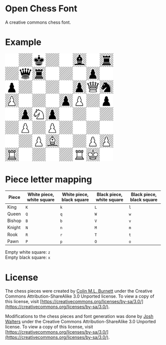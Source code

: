 # Open Chess Font

A creative commons chess font.

# Example

<img src="https://raw.githubusercontent.com/joshwalters/open-chess-font/master/example_board.png" width="350">

# Piece letter mapping

| Piece | White piece, white square | White piece, black square | Black piece, white square | Black piece, black square |
|---|---|---|---|---|
| King | `K` | `k` | `L` | `l` |
| Queen | `Q` | `q` | `W` | `w` |
| Bishop | `B` | `b` | `V` | `v` |
| Knight | `N` | `n` | `M` | `m` |
| Rook | `R` | `r` | `T` | `t` |
| Pawn | `P` | `p` | `O` | `o` |

Empty white square: `z`  
Empty black square: `x`

# License

The chess pieces were created by [Colin M.L. Burnett](https://en.wikipedia.org/wiki/User:Cburnett) under the Creative Commons Attribution-ShareAlike 3.0 Unported license. To view a copy of this license, visit [https://creativecommons.org/licenses/by-sa/3.0/](https://creativecommons.org/licenses/by-sa/3.0/).

Modifications to the chess pieces and font generation was done by [Josh Walters](http://joshwalters.com) under the Creative Commons Attribution-ShareAlike 3.0 Unported license. To view a copy of this license, visit [https://creativecommons.org/licenses/by-sa/3.0/](https://creativecommons.org/licenses/by-sa/3.0/).
